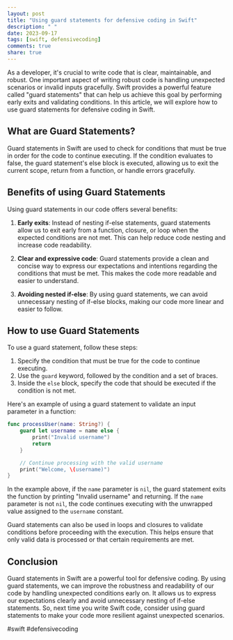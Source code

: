 ```yaml
---
layout: post
title: "Using guard statements for defensive coding in Swift"
description: " "
date: 2023-09-17
tags: [swift, defensivecoding]
comments: true
share: true
---
```


As a developer, it's crucial to write code that is clear, maintainable, and robust. One important aspect of writing robust code is handling unexpected scenarios or invalid inputs gracefully. Swift provides a powerful feature called "guard statements" that can help us achieve this goal by performing early exits and validating conditions. In this article, we will explore how to use guard statements for defensive coding in Swift.

## What are Guard Statements?

Guard statements in Swift are used to check for conditions that must be true in order for the code to continue executing. If the condition evaluates to false, the guard statement's else block is executed, allowing us to exit the current scope, return from a function, or handle errors gracefully.

## Benefits of using Guard Statements

Using guard statements in our code offers several benefits:

1. **Early exits**: Instead of nesting if-else statements, guard statements allow us to exit early from a function, closure, or loop when the expected conditions are not met. This can help reduce code nesting and increase code readability.

2. **Clear and expressive code**: Guard statements provide a clean and concise way to express our expectations and intentions regarding the conditions that must be met. This makes the code more readable and easier to understand.

3. **Avoiding nested if-else**: By using guard statements, we can avoid unnecessary nesting of if-else blocks, making our code more linear and easier to follow.

## How to use Guard Statements

To use a guard statement, follow these steps:

1. Specify the condition that must be true for the code to continue executing.
2. Use the `guard` keyword, followed by the condition and a set of braces.
3. Inside the `else` block, specify the code that should be executed if the condition is not met.

Here's an example of using a guard statement to validate an input parameter in a function:

```swift
func processUser(name: String?) {
    guard let username = name else {
        print("Invalid username")
        return
    }

    // Continue processing with the valid username
    print("Welcome, \(username)")
}
```

In the example above, if the `name` parameter is `nil`, the guard statement exits the function by printing "Invalid username" and returning. If the `name` parameter is not `nil`, the code continues executing with the unwrapped value assigned to the `username` constant.

Guard statements can also be used in loops and closures to validate conditions before proceeding with the execution. This helps ensure that only valid data is processed or that certain requirements are met.

## Conclusion

Guard statements in Swift are a powerful tool for defensive coding. By using guard statements, we can improve the robustness and readability of our code by handling unexpected conditions early on. It allows us to express our expectations clearly and avoid unnecessary nesting of if-else statements. So, next time you write Swift code, consider using guard statements to make your code more resilient against unexpected scenarios.

#swift #defensivecoding